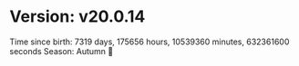 # Version: v20.0.14
Time since birth: 7319 days, 175656 hours, 10539360 minutes, 632361600 seconds
Season: Autumn 🍁
